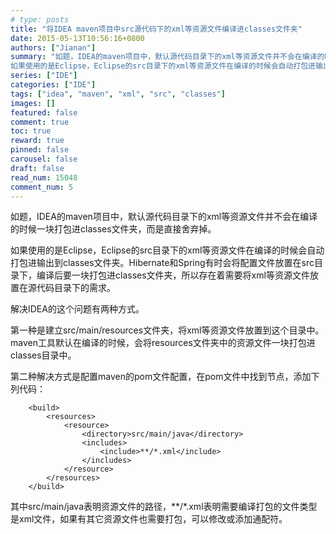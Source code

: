 ```yaml
---
# type: posts 
title: "将IDEA maven项目中src源代码下的xml等资源文件编译进classes文件夹"
date: 2015-05-13T10:56:16+0800
authors: ["Jianan"]
summary: "如题，IDEA的maven项目中，默认源代码目录下的xml等资源文件并不会在编译的时候一块打包进classes文件夹，而是直接舍弃掉。
如果使用的是Eclipse，Eclipse的src目录下的xml等资源文件在编译的时候会自动打包进输出到classes文件夹。Hibernate和Spring有时会将配置文件放置在src目录下，编译后要一块打包进classes文件夹，所以存在着需要将xml等资源"
series: ["IDE"]
categories: ["IDE"]
tags: ["idea", "maven", "xml", "src", "classes"]
images: []
featured: false
comment: true
toc: true
reward: true
pinned: false
carousel: false
draft: false
read_num: 15048
comment_num: 5
---
```


  

如题，IDEA的maven项目中，默认源代码目录下的xml等资源文件并不会在编译的时候一块打包进classes文件夹，而是直接舍弃掉。

如果使用的是Eclipse，Eclipse的src目录下的xml等资源文件在编译的时候会自动打包进输出到classes文件夹。Hibernate和Spring有时会将配置文件放置在src目录下，编译后要一块打包进classes文件夹，所以存在着需要将xml等资源文件放置在源代码目录下的需求。

解决IDEA的这个问题有两种方式。

第一种是建立src/main/resources文件夹，将xml等资源文件放置到这个目录中。maven工具默认在编译的时候，会将resources文件夹中的资源文件一块打包进classes目录中。

第二种解决方式是配置maven的pom文件配置，在pom文件中找到<build>节点，添加下列代码：

    
    
        <build>
            <resources>
                <resource>
                    <directory>src/main/java</directory>
                    <includes>
                        <include>**/*.xml</include>
                    </includes>
                </resource>
            </resources>
        </build>

其中<directory>src/main/java</directory>表明资源文件的路径，<include>**/*.xml</include>表明需要编译打包的文件类型是xml文件，如果有其它资源文件也需要打包，可以修改或添加通配符。

  

